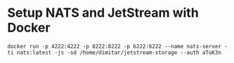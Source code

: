 # Setup NATS and JetStream with Docker

```docker run -p 4222:4222 -p 8222:8222 -p 6222:6222 --name nats-server -ti nats:latest -js -sd /home/dimitar/jetstream-storage --auth aToK3n```
